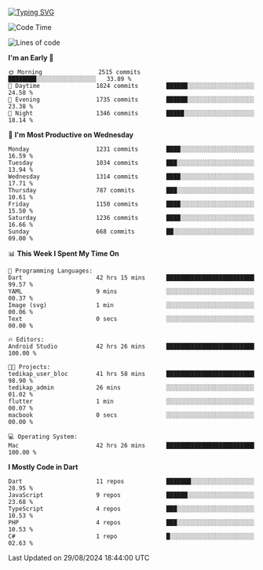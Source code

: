 
<a href="https://git.io/typing-svg"><img src="https://readme-typing-svg.demolab.com?font=Source+Code+Pro&pause=1000&random=false&width=435&lines=Hey+%F0%9F%A5%B6+iam+Yaskraz" alt="Typing SVG" /></a>
<!--START_SECTION:waka-->
![Code Time](http://img.shields.io/badge/Code%20Time-559%20hrs%202%20mins-blue)

![Lines of code](https://img.shields.io/badge/From%20Hello%20World%20I%27ve%20Written-4.6%20million%20lines%20of%20code-blue)

**I'm an Early 🐤** 

```text
🌞 Morning                2515 commits        ████████░░░░░░░░░░░░░░░░░   33.89 % 
🌆 Daytime                1824 commits        ██████░░░░░░░░░░░░░░░░░░░   24.58 % 
🌃 Evening                1735 commits        ██████░░░░░░░░░░░░░░░░░░░   23.38 % 
🌙 Night                  1346 commits        █████░░░░░░░░░░░░░░░░░░░░   18.14 % 
```
📅 **I'm Most Productive on Wednesday** 

```text
Monday                   1231 commits        ████░░░░░░░░░░░░░░░░░░░░░   16.59 % 
Tuesday                  1034 commits        ███░░░░░░░░░░░░░░░░░░░░░░   13.94 % 
Wednesday                1314 commits        ████░░░░░░░░░░░░░░░░░░░░░   17.71 % 
Thursday                 787 commits         ███░░░░░░░░░░░░░░░░░░░░░░   10.61 % 
Friday                   1150 commits        ████░░░░░░░░░░░░░░░░░░░░░   15.50 % 
Saturday                 1236 commits        ████░░░░░░░░░░░░░░░░░░░░░   16.66 % 
Sunday                   668 commits         ██░░░░░░░░░░░░░░░░░░░░░░░   09.00 % 
```


📊 **This Week I Spent My Time On** 

```text
💬 Programming Languages: 
Dart                     42 hrs 15 mins      █████████████████████████   99.57 % 
YAML                     9 mins              ░░░░░░░░░░░░░░░░░░░░░░░░░   00.37 % 
Image (svg)              1 min               ░░░░░░░░░░░░░░░░░░░░░░░░░   00.06 % 
Text                     0 secs              ░░░░░░░░░░░░░░░░░░░░░░░░░   00.00 % 

🔥 Editors: 
Android Studio           42 hrs 26 mins      █████████████████████████   100.00 % 

🐱‍💻 Projects: 
tedikap_user_bloc        41 hrs 58 mins      █████████████████████████   98.90 % 
tedikap_admin            26 mins             ░░░░░░░░░░░░░░░░░░░░░░░░░   01.02 % 
flutter                  1 min               ░░░░░░░░░░░░░░░░░░░░░░░░░   00.07 % 
macbook                  0 secs              ░░░░░░░░░░░░░░░░░░░░░░░░░   00.00 % 

💻 Operating System: 
Mac                      42 hrs 26 mins      █████████████████████████   100.00 % 
```

**I Mostly Code in Dart** 

```text
Dart                     11 repos            ███████░░░░░░░░░░░░░░░░░░   28.95 % 
JavaScript               9 repos             ██████░░░░░░░░░░░░░░░░░░░   23.68 % 
TypeScript               4 repos             ███░░░░░░░░░░░░░░░░░░░░░░   10.53 % 
PHP                      4 repos             ███░░░░░░░░░░░░░░░░░░░░░░   10.53 % 
C#                       1 repo              █░░░░░░░░░░░░░░░░░░░░░░░░   02.63 % 
```




 Last Updated on 29/08/2024 18:44:00 UTC
<!--END_SECTION:waka-->
